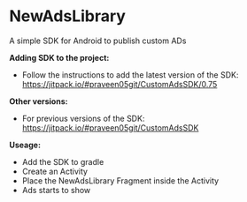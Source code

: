 # NewAdsLibrary
A simple SDK for Android to publish custom ADs

<b>Adding SDK to the project:</b>
* Follow the instructions to add the latest version of the SDK: https://jitpack.io/#praveen05git/CustomAdsSDK/0.75

<b>Other versions:</b>
* For previous versions of the SDK: https://jitpack.io/#praveen05git/CustomAdsSDK

<b>Useage:</b>
* Add the SDK to gradle
* Create an Activity
* Place the NewAdsLibrary Fragment inside the Activity
* Ads starts to show
